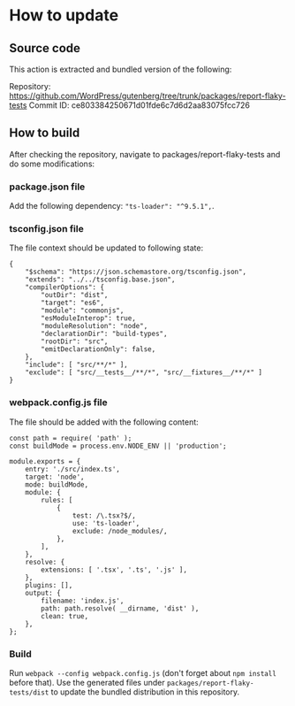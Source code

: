 # How to update

## Source code

This action is extracted and bundled version of the following:

Repository: https://github.com/WordPress/gutenberg/tree/trunk/packages/report-flaky-tests
Commit ID: ce803384250671d01fde6c7d6d2aa83075fcc726

## How to build

After checking the repository, navigate to packages/report-flaky-tests and do some modifications:

### package.json file

Add the following dependency: `"ts-loader": "^9.5.1",`.

### tsconfig.json file

The file context should be updated to following state:

```
{
	"$schema": "https://json.schemastore.org/tsconfig.json",
	"extends": "../../tsconfig.base.json",
	"compilerOptions": {
		"outDir": "dist",
		"target": "es6",
		"module": "commonjs",
		"esModuleInterop": true,
		"moduleResolution": "node",
		"declarationDir": "build-types",
		"rootDir": "src",
		"emitDeclarationOnly": false,
	},
	"include": [ "src/**/*" ],
	"exclude": [ "src/__tests__/**/*", "src/__fixtures__/**/*" ]
}
```

### webpack.config.js file

The file should be added with the following content:

```
const path = require( 'path' );
const buildMode = process.env.NODE_ENV || 'production';

module.exports = {
	entry: './src/index.ts',
	target: 'node',
	mode: buildMode,
	module: {
		rules: [
			{
				test: /\.tsx?$/,
				use: 'ts-loader',
				exclude: /node_modules/,
			},
		],
	},
	resolve: {
		extensions: [ '.tsx', '.ts', '.js' ],
	},
	plugins: [],
	output: {
		filename: 'index.js',
		path: path.resolve( __dirname, 'dist' ),
		clean: true,
	},
};
```

### Build

Run `webpack --config webpack.config.js` (don't forget about `npm install` before that).
Use the generated files under `packages/report-flaky-tests/dist` to update the bundled distribution in this repository.
